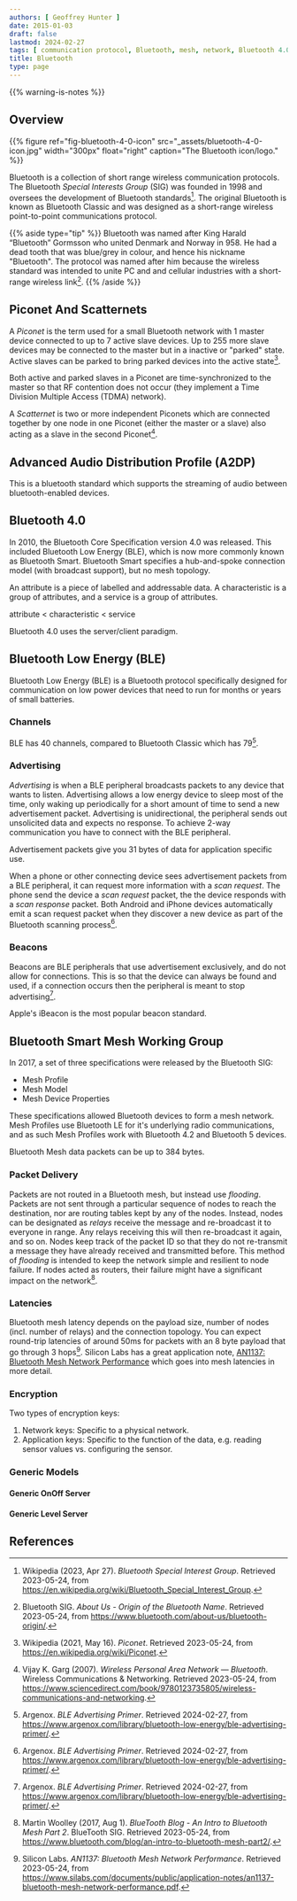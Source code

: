 ```yaml
---
authors: [ Geoffrey Hunter ]
date: 2015-01-03
draft: false
lastmod: 2024-02-27
tags: [ communication protocol, Bluetooth, mesh, network, Bluetooth 4.0, hops, flooding, packets, messages, encryption, latencies, Silicon Labs, nodes, routing, Bluetooth SIG ]
title: Bluetooth
type: page
---
```


{{% warning-is-notes %}}

## Overview

{{% figure ref="fig-bluetooth-4-0-icon" src="_assets/bluetooth-4-0-icon.jpg" width="300px" float="right" caption="The Bluetooth icon/logo." %}}

Bluetooth is a collection of short range wireless communication protocols. The Bluetooth _Special Interests Group_ (SIG) was founded in 1998 and oversees the development of Bluetooth standards[^bib-wikipedia-bluetooth-sig]. The original Bluetooth is known as Bluetooth Classic and was designed as a short-range wireless point-to-point communications protocol.

{{% aside type="tip" %}}
Bluetooth was named after King Harald “Bluetooth” Gormsson who united Denmark and Norway in 958. He had a dead tooth that was blue/grey in colour, and hence his nickname "Bluetooth". The protocol was named after him because the wireless standard was intended to unite PC and and cellular industries with a short-range wireless link[^bib-sig-origin-of-name].
{{% /aside %}}

## Piconet And Scatternets

A _Piconet_ is the term used for a small Bluetooth network with 1 master device connected to up to 7 active slave devices. Up to 255 more slave devices may be connected to the master but in a inactive or "parked" state. Active slaves can be parked to bring parked devices into the active state[^bib-wikipedia-piconet].

Both active and parked slaves in a Piconet are time-synchronized to the master so that RF contention does not occur (they implement a Time Division Multiple Access (TDMA) network).

A _Scatternet_ is two or more independent Piconets which are connected together by one node in one Piconet (either the master or a slave) also acting as a slave in the second Piconet[^bib-garg-bluetooth].

## Advanced Audio Distribution Profile (A2DP)

This is a bluetooth standard which supports the streaming of audio between bluetooth-enabled devices.

## Bluetooth 4.0

In 2010, the Bluetooth Core Specification version 4.0 was released. This included Bluetooth Low Energy (BLE), which is now more commonly known as Bluetooth Smart. Bluetooth Smart specifies a hub-and-spoke connection model (with broadcast support), but no mesh topology.

An attribute is a piece of labelled and addressable data. A characteristic is a group of attributes, and a service is a group of attributes.

attribute < characteristic < service

Bluetooth 4.0 uses the server/client paradigm.

## Bluetooth Low Energy (BLE)

Bluetooth Low Energy (BLE) is a Bluetooth protocol specifically designed for communication on low power devices that need to run for months or years of small batteries.

### Channels

BLE has 40 channels, compared to Bluetooth Classic which has 79[^argenox-ble-advertising-primer].

### Advertising

_Advertising_ is when a BLE peripheral broadcasts packets to any device that wants to listen. Advertising allows a low energy device to sleep most of the time, only waking up periodically for a short amount of time to send a new advertisement packet. Advertising is unidirectional, the peripheral sends out unsolicited data and expects no response. To achieve 2-way communication you have to connect with the BLE peripheral.

Advertisement packets give you 31 bytes of data for application specific use.

When a phone or other connecting device sees advertisement packets from a BLE peripheral, it can request more information with a _scan request_. The phone send the device a _scan request_ packet, the the device responds with a _scan response_ packet. Both Android and iPhone devices automatically emit a scan request packet when they discover a new device as part of the Bluetooth scanning process[^argenox-ble-advertising-primer]. 

### Beacons

Beacons are BLE peripherals that use advertisement exclusively, and do not allow for connections. This is so that the device can always be found and used, if a connection occurs then the peripheral is meant to stop advertising[^argenox-ble-advertising-primer].

Apple's iBeacon is the most popular beacon standard.

## Bluetooth Smart Mesh Working Group

In 2017, a set of three specifications were released by the Bluetooth SIG:

* Mesh Profile
* Mesh Model
* Mesh Device Properties

These specifications allowed Bluetooth devices to form a mesh network. Mesh Profiles use Bluetooth LE for it's underlying radio communications, and as such Mesh Profiles work with Bluetooth 4.2 and Bluetooth 5 devices.

Bluetooth Mesh data packets can be up to 384 bytes.

### Packet Delivery

Packets are not routed in a Bluetooth mesh, but instead use _flooding_. Packets are not sent through a particular sequence of nodes to reach the destination, nor are routing tables kept by any of the nodes. Instead, nodes can be designated as _relays_ receive the message and re-broadcast it to everyone in range. Any relays receiving this will then re-broadcast it again, and so on. Nodes keep track of the packet ID so that they do not re-transmit a message they have already received and transmitted before. This method of _flooding_ is intended to keep the network simple and resilient to node failure. If nodes acted as routers, their failure might have a significant impact on the network[^bib-sig-intro-to-mesh-part-2].

### Latencies

Bluetooth mesh latency depends on the payload size, number of nodes (incl. number of relays) and the connection topology. You can expect round-trip latencies of around 50ms for packets with an 8 byte payload that go through 3 hops[^bib-silicon-labs-bluetooth-mesh-performance]. Silicon Labs has a great application note, [AN1137: Bluetooth Mesh Network Performance](https://www.silabs.com/documents/public/application-notes/an1137-bluetooth-mesh-network-performance.pdf) which goes into mesh latencies in more detail.

### Encryption

Two types of encryption keys:

1. Network keys: Specific to a physical network.
1. Application keys: Specific to the function of the data, e.g. reading sensor values vs. configuring the sensor.

### Generic Models

#### Generic OnOff Server

#### Generic Level Server

## References

[^bib-sig-intro-to-mesh-part-2]: Martin Woolley (2017, Aug 1). _BlueTooth Blog - An Intro to Bluetooth Mesh Part 2_. BlueTooth SIG. Retrieved 2023-05-24, from https://www.bluetooth.com/blog/an-intro-to-bluetooth-mesh-part2/.
[^bib-silicon-labs-bluetooth-mesh-performance]: Silicon Labs. _AN1137: Bluetooth Mesh Network Performance_. Retrieved 2023-05-24, from https://www.silabs.com/documents/public/application-notes/an1137-bluetooth-mesh-network-performance.pdf.
[^bib-wikipedia-bluetooth-sig]: Wikipedia (2023, Apr 27). _Bluetooth Special Interest Group_. Retrieved 2023-05-24, from https://en.wikipedia.org/wiki/Bluetooth_Special_Interest_Group.
[^bib-sig-origin-of-name]: Bluetooth SIG. _About Us - Origin of the Bluetooth Name_. Retrieved 2023-05-24, from https://www.bluetooth.com/about-us/bluetooth-origin/.
[^bib-wikipedia-piconet]: Wikipedia (2021, May 16). _Piconet_. Retrieved 2023-05-24, from https://en.wikipedia.org/wiki/Piconet.
[^bib-garg-bluetooth]: Vijay K. Garg (2007). _Wireless Personal Area Network — Bluetooth_. Wireless Communications & Networking. Retrieved 2023-05-24, from https://www.sciencedirect.com/book/9780123735805/wireless-communications-and-networking. 
[^argenox-ble-advertising-primer]: Argenox. _BLE Advertising Primer_. Retrieved 2024-02-27, from https://www.argenox.com/library/bluetooth-low-energy/ble-advertising-primer/.
